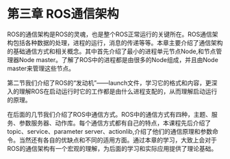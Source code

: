 # 第三章 ROS通信架构

ROS的通信架构是ROS的灵魂，也是整个ROS正常运行的关键所在。ROS通信架构包括各种数据的处理，进程的运行，消息的传递等等。本章主要介绍了通信架构的基础通信方式和相关概念。其中首先介绍了最小的进程单元节点Node,和节点管理器Node master。了解了ROS中的进程都是由很多的Node组成，并且由Node master来管理这些节点。

第二节我们介绍了ROS的“发动机”——launch文件，学习它的格式和内容，更深入的理解ROS在启动运行时它的工作都是由什么进程支配的，从而理解启动运行的原理。

在后面的几节我们介绍了ROS中通信方式。ROS中的通信方式有四种，主题、服务、参数服务器、动作库。每个通信方式都有自己的特点，本课程先后介绍了topic、service、parameter server、actionlib,介绍了他们的通信原理和参数命令。当然还有各自的优缺点和不同的适用方面。通过本章的学习，大致上会对于ROS的通信架构有一个宏观的理解，为后面的学习和实际应用提供了理论基础。